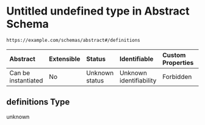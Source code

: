 # Untitled undefined type in Abstract Schema

```txt
https://example.com/schemas/abstract#/definitions
```



| Abstract            | Extensible | Status         | Identifiable            | Custom Properties | Additional Properties | Access Restrictions | Defined In                                                                                |
| :------------------ | :--------- | :------------- | :---------------------- | :---------------- | :-------------------- | :------------------ | :---------------------------------------------------------------------------------------- |
| Can be instantiated | No         | Unknown status | Unknown identifiability | Forbidden         | Allowed               | none                | [abstract.schema.json*](../generated-schemas/abstract.schema.json "open original schema") |

## definitions Type

unknown
